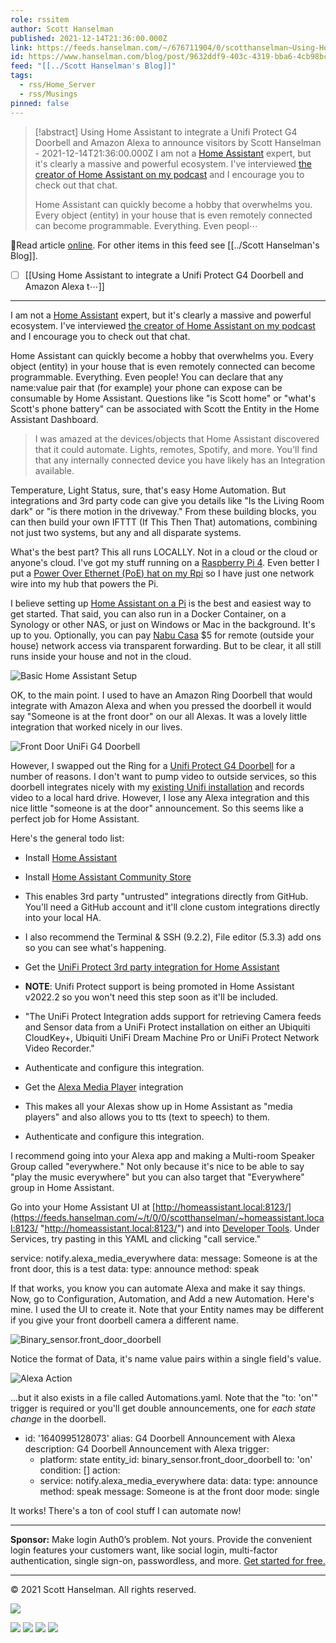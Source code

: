 ```yaml
---
role: rssitem
author: Scott Hanselman
published: 2021-12-14T21:36:00.000Z
link: https://feeds.hanselman.com/~/676711904/0/scotthanselman~Using-Home-Assistant-to-integrate-a-Unifi-Protect-G-Doorbell-and-Amazon-Alexa-to-announce-visitors
id: https://www.hanselman.com/blog/post/9632ddf9-403c-4319-bba6-4cb98bc7932b
feed: "[[../Scott Hanselman's Blog]]"
tags:
  - rss/Home_Server
  - rss/Musings
pinned: false
---
```

> [!abstract] Using Home Assistant to integrate a Unifi Protect G4 Doorbell and Amazon Alexa to announce visitors by Scott Hanselman - 2021-12-14T21:36:00.000Z
> I am not a [Home Assistant](https://www.home-assistant.io/) expert, but it's clearly a massive and powerful ecosystem. I've interviewed [the creator of Home Assistant on my podcast](https://hanselminutes.com/788/automating-all-the-things-with-home-assistants-paulus-schoutsen) and I encourage you to check out that chat.
> 
> Home Assistant can quickly become a hobby that overwhelms you. Every object (entity) in your house that is even remotely connected can become programmable. Everything. Even peopl⋯

🔗Read article [online](https://feeds.hanselman.com/~/676711904/0/scotthanselman~Using-Home-Assistant-to-integrate-a-Unifi-Protect-G-Doorbell-and-Amazon-Alexa-to-announce-visitors). For other items in this feed see [[../Scott Hanselman's Blog]].

- [ ] [[Using Home Assistant to integrate a Unifi Protect G4 Doorbell and Amazon Alexa t⋯]]
- - -
I am not a [Home Assistant](https://feeds.hanselman.com/~/t/0/0/scotthanselman/~https://www.home-assistant.io/) expert, but it's clearly a massive and powerful ecosystem. I've interviewed [the creator of Home Assistant on my podcast](https://feeds.hanselman.com/~/t/0/0/scotthanselman/~https://hanselminutes.com/788/automating-all-the-things-with-home-assistants-paulus-schoutsen) and I encourage you to check out that chat.

Home Assistant can quickly become a hobby that overwhelms you. Every object (entity) in your house that is even remotely connected can become programmable. Everything. Even people! You can declare that any name:value pair that (for example) your phone can expose can be consumable by Home Assistant. Questions like "is Scott home" or "what's Scott's phone battery" can be associated with Scott the Entity in the Home Assistant Dashboard.

> I was amazed at the devices/objects that Home Assistant discovered that it could automate. Lights, remotes, Spotify, and more. You'll find that any internally connected device you have likely has an Integration available.

Temperature, Light Status, sure, that's easy Home Automation. But integrations and 3rd party code can give you details like "Is the Living Room dark" or "is there motion in the driveway." From these building blocks, you can then build your own IFTTT (If This Then That) automations, combining not just two systems, but any and all disparate systems.

What's the best part? This all runs LOCALLY. Not in a cloud or the cloud or anyone's cloud. I've got my stuff running on a [Raspberry Pi 4](https://feeds.hanselman.com/~/t/0/0/scotthanselman/~https://amzn.to/3HnJ3IY). Even better I put a [Power Over Ethernet (PoE) hat on my Rpi](https://feeds.hanselman.com/~/t/0/0/scotthanselman/~https://amzn.to/3HnJ3IY) so I have just one network wire into my hub that powers the Pi.

I believe setting up [Home Assistant on a Pi](https://feeds.hanselman.com/~/t/0/0/scotthanselman/~https://www.home-assistant.io/installation/raspberrypi/) is the best and easiest way to get started. That said, you can also run in a Docker Container, on a Synology or other NAS, or just on Windows or Mac in the background. It's up to you. Optionally, you can pay [Nabu Casa](https://feeds.hanselman.com/~/t/0/0/scotthanselman/~https://www.nabucasa.com/) $5 for remote (outside your house) network access via transparent forwarding. But to be clear, it all still runs inside your house and not in the cloud.

![Basic Home Assistant Setup](https://www.hanselman.com/blog/content/binary/Windows-Live-Writer/Using-Home-Assistant_E31C/image_c613af81-10de-49d3-aead-6e174ca870ca.png "Basic Home Assistant Setup")

OK, to the main point. I used to have an Amazon Ring Doorbell that would integrate with Amazon Alexa and when you pressed the doorbell it would say "Someone is at the front door" on our all Alexas. It was a lovely little integration that worked nicely in our lives.

![Front Door UniFi G4 Doorbell](https://www.hanselman.com/blog/content/binary/Windows-Live-Writer/Using-Home-Assistant_E31C/image_165ff623-cdc3-40c0-9caf-46686032f539.png "Front Door UniFi G4 Doorbell")

However, I swapped out the Ring for a [Unifi Protect G4 Doorbell](https://feeds.hanselman.com/~/t/0/0/scotthanselman/~https://hacs.xyz/) for a number of reasons. I don't want to pump video to outside services, so this doorbell integrates nicely with my [existing Unifi installation](https://feeds.hanselman.com/~/t/0/0/scotthanselman/~https://www.hanselman.com/blog/review-unifi-from-ubiquiti-networking-is-the-ultimate-prosumer-home-networking-solution) and records video to a local hard drive. However, I lose any Alexa integration and this nice little "someone is at the door" announcement. So this seems like a perfect job for Home Assistant.

Here's the general todo list:

- Install [Home Assistant](https://feeds.hanselman.com/~/t/0/0/scotthanselman/~https://www.home-assistant.io/getting-started/)
- Install [Home Assistant Community Store](https://feeds.hanselman.com/~/t/0/0/scotthanselman/~https://hacs.xyz/)

- This enables 3rd party "untrusted" integrations directly from GitHub. You'll need a GitHub account and it'll clone custom integrations directly into your local HA.
- I also recommend the Terminal & SSH (9.2.2), File editor (5.3.3) add ons so you can see what's happening.

- Get the [UniFi Protect 3rd party integration for Home Assistant](https://feeds.hanselman.com/~/t/0/0/scotthanselman/~https://github.com/briis/unifiprotect)

- **NOTE**: Unifi Protect support is being promoted in Home Assistant v2022.2 so you won't need this step soon as it'll be included.
- "The UniFi Protect Integration adds support for retrieving Camera feeds and Sensor data from a UniFi Protect installation on either an Ubiquiti CloudKey+, Ubiquiti UniFi Dream Machine Pro or UniFi Protect Network Video Recorder."
- Authenticate and configure this integration.

- Get the [Alexa Media Player](https://feeds.hanselman.com/~/t/0/0/scotthanselman/~https://github.com/custom-components/alexa_media_player) integration

- This makes all your Alexas show up in Home Assistant as "media players" and also allows you to tts (text to speech) to them.
- Authenticate and configure this integration.

I recommend going into your Alexa app and making a Multi-room Speaker Group called "everywhere." Not only because it's nice to be able to say "play the music everywhere" but you can also target that "Everywhere" group in Home Assistant.

Go into your Home Assistant UI at [http://homeassistant.local:8123/](https://feeds.hanselman.com/~/t/0/0/scotthanselman/~homeassistant.local:8123/ "http://homeassistant.local:8123/") and into [Developer Tools](https://feeds.hanselman.com/~/t/0/0/scotthanselman/~https://www.home-assistant.io/docs/tools/dev-tools/). Under Services, try pasting in this YAML and clicking "call service."

service: notify.alexa_media_everywhere
data:
  message: Someone is at the front door, this is a test
  data:
    type: announce
    method: speak

If that works, you know you can automate Alexa and make it say things. Now, go to Configuration, Automation, and Add a new Automation. Here's mine. I used the UI to create it. Note that your Entity names may be different if you give your front doorbell camera a different name.

![Binary_sensor.front_door_doorbell](https://www.hanselman.com/blog/content/binary/Windows-Live-Writer/Using-Home-Assistant_E31C/image_6c40ad44-b67e-422c-97c8-41741af21066.png "Binary_sensor.front_door_doorbell")

Notice the format of Data, it's name value pairs within a single field's value.

![Alexa Action](https://www.hanselman.com/blog/content/binary/Windows-Live-Writer/Using-Home-Assistant_E31C/image_5a58a5af-dd88-40f5-9c62-93202dbdf409.png "Alexa Action")

...but it also exists in a file called Automations.yaml. Note that the "to: 'on'" trigger is required or you'll get double announcements, one for _each state change_ in the doorbell.

- id: '1640995128073'
  alias: G4 Doorbell Announcement with Alexa
  description: G4 Doorbell Announcement with Alexa
  trigger:
  - platform: state
    entity_id: binary_sensor.front_door_doorbell
    to: 'on'
  condition: []
  action:
  - service: notify.alexa_media_everywhere
    data:
      data:
        type: announce
        method: speak
      message: Someone is at the front door
  mode: single

It works! There's a ton of cool stuff I can automate now!

---

**Sponsor:** Make login Auth0’s problem. Not yours. Provide the convenient login features your customers want, like social login, multi-factor authentication, single sign-on, passwordless, and more. [Get started for free.](https://feeds.hanselman.com/~/t/0/0/scotthanselman/~https://hnsl.mn/34dSTyP)

  

---

© 2021 Scott Hanselman. All rights reserved.  

![](https://feeds.hanselman.com/~/i/676711904/0/scotthanselman)

[![](https://assets.feedblitz.com/i/fblike20.png)](https://feeds.hanselman.com/_/28/676711904/scotthanselman "Like on Facebook") [![](https://assets.feedblitz.com/i/x.png)](https://feeds.hanselman.com/_/24/676711904/scotthanselman "Post to X.com") [![](https://assets.feedblitz.com/i/email20.png)](https://feeds.hanselman.com/_/19/676711904/scotthanselman "Subscribe by email") [![](https://assets.feedblitz.com/i/rss20.png)](https://feeds.hanselman.com/_/20/676711904/scotthanselman "Subscribe by RSS")